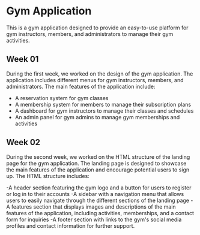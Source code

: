 # Gym Application

This is a gym application designed to provide an easy-to-use platform for gym instructors, members, and administrators to manage their gym activities.

## Week 01

During the first week, we worked on the design of the gym application. The application includes different menus for gym instructors, members, and administrators. The main features of the application include:

- A reservation system for gym classes
- A membership system for members to manage their subscription plans
- A dashboard for gym instructors to manage their classes and schedules
- An admin panel for gym admins to manage gym memberships and activities

## Week 02

During the second week, we worked on the HTML structure of the landing page for the gym application. The landing page is designed to showcase the main features of the application and encourage potential users to sign up. The HTML structure includes:

-A header section featuring the gym logo and a button for users to register or log in to their accounts
-A sidebar with a navigation menu that allows users to easily navigate through the different sections of the landing page
-A features section that displays images and descriptions of the main features of the application, including activities, memberships, and a contact form for inquiries
-A footer section with links to the gym's social media profiles and contact information for further support.


